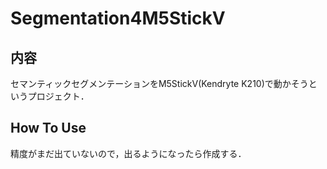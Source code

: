 # Segmentation4M5StickV  

## 内容

セマンティックセグメンテーションをM5StickV(Kendryte K210)で動かそうというプロジェクト．

## How To Use

精度がまだ出ていないので，出るようになったら作成する．
